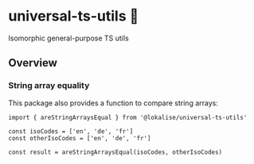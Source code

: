 # universal-ts-utils 🧬

Isomorphic general-purpose TS utils

## Overview


### String array equality

This package also provides a function to compare string arrays:

```
import { areStringArraysEqual } from '@lokalise/universal-ts-utils'

const isoCodes = ['en', 'de', 'fr']
const otherIsoCodes = ['en', 'de', 'fr']

const result = areStringArraysEqual(isoCodes, otherIsoCodes)
```